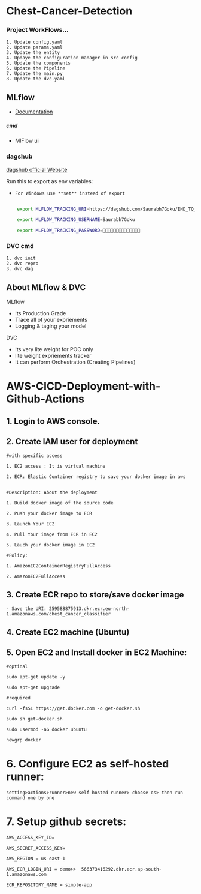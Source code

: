 # Chest-Cancer-Detection

### Project WorkFlows...

    1. Update config.yaml
    2. Update params.yaml
    3. Update the entity
    4. Updaye the configuration manager in src config
    5. Update the components
    6. Update the Pipeline
    7. Update the main.py
    8. Update the dvc.yaml

## MLflow

- [Documentation](https://mlflow.org/docs/latest/index.html)

##### cmd

- MlFlow ui

### dagshub

[dagshub official Website](https://dagshub.com/)

Run this to export as env variables:

- `For Windows use **set** instead of export`

```bash

    export MLFLOW_TRACKING_URI=https://dagshub.com/Saurabh7Goku/END_TO_END-Chest-Cancer-Detection-using-MlFLow-DVC.mlflow

    export MLFLOW_TRACKING_USERNAME=Saurabh7Goku

    export MLFLOW_TRACKING_PASSWORD=🙈🙈🙈🙈🙈🙈🙈🙈🙈🙈🙈🙈🙈🙈

```

### DVC cmd

    1. dvc init
    2. dvc repro
    3. dvc dag

## About MLflow & DVC

MLflow

- Its Production Grade
- Trace all of your expriements
- Logging & taging your model

DVC

- Its very lite weight for POC only
- lite weight expriements tracker
- It can perform Orchestration (Creating Pipelines)

# AWS-CICD-Deployment-with-Github-Actions

## 1. Login to AWS console.

## 2. Create IAM user for deployment

    #with specific access

    1. EC2 access : It is virtual machine

    2. ECR: Elastic Container registry to save your docker image in aws


    #Description: About the deployment

    1. Build docker image of the source code

    2. Push your docker image to ECR

    3. Launch Your EC2

    4. Pull Your image from ECR in EC2

    5. Lauch your docker image in EC2

    #Policy:

    1. AmazonEC2ContainerRegistryFullAccess

    2. AmazonEC2FullAccess

## 3. Create ECR repo to store/save docker image

    - Save the URI: 259588875913.dkr.ecr.eu-north-1.amazonaws.com/chest_cancer_classifier

## 4. Create EC2 machine (Ubuntu)

## 5. Open EC2 and Install docker in EC2 Machine:

    #optinal

    sudo apt-get update -y

    sudo apt-get upgrade

    #required

    curl -fsSL https://get.docker.com -o get-docker.sh

    sudo sh get-docker.sh

    sudo usermod -aG docker ubuntu

    newgrp docker

# 6. Configure EC2 as self-hosted runner:

    setting>actions>runner>new self hosted runner> choose os> then run command one by one

# 7. Setup github secrets:

    AWS_ACCESS_KEY_ID=

    AWS_SECRET_ACCESS_KEY=

    AWS_REGION = us-east-1

    AWS_ECR_LOGIN_URI = demo>>  566373416292.dkr.ecr.ap-south-1.amazonaws.com

    ECR_REPOSITORY_NAME = simple-app

